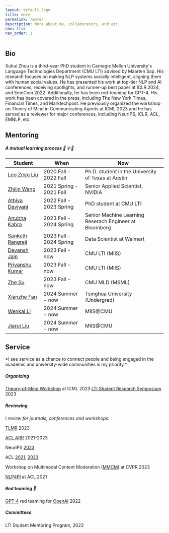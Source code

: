 ```yaml
---
layout: default_logo
title: more
permalink: /more/
description: More about me, collaborators, and etc.        
nav: true
nav_order: 1
---
```

<!--I am an  PhD student in the [**School of Interactive Computing**](https://www.ic.gatech.edu/) at Georgia Tech. I am interested in socially intelligent human language technology. -->
<!-- ### [<i class="fas fa-file-pdf"></i> CV]({% link /assets/pdf/Xuhui_Zhou_s_CV.pdf %}) -->

<h2 class="m_title"> Bio </h2>
Xuhui Zhou is a third-year PhD student in Carnegie Mellon University's Language Technologies Department (CMU LTI) advised by Maarten Sap. His research focuses on making NLP systems socially intelligent, aligning them with human social values. He has presented his work at top-tier NLP and AI conferences, receiving spotlights, and runner-up best paper at ICLR 2024, and EmeCom 2022. Additionally, he has been red-teaming for GPT-4. His work has been covered in the press, including The New York Times, Financial Times, and Marktechpost. He previously organized the workshop on Theory of Mind in Communicating Agents at ICML 2023 and he has served as a reviewer for major conferences,
including NeurIPS, ICLR, ACL, EMNLP, etc.

<!-- I got my bachelor degree in Statistics at Nanjing University (NJU), where I did research in NLP with [**Shujian Huang**](http://nlp.nju.edu.cn/huangsj/). Previously, I interned 
at Singapore University of Technology and Design and Westlake University working with [**Yue Zhang**](https://frcchang.github.io/). I spent a wonderful junior year at the University of California, Berkeley (UCB), where I made up my mind researching language technologies. -->


<h2 class="m_title"> Mentoring </h2>

<!-- | Student | | When |
|---------------------|--|----------------------|
| [**Leo Zeyu Liu**](https://leo-liuzy.github.io/)       | 2020-2021 |
| [**Zhilin Wang**](https://scholar.google.com/citations?user=OmMgSQsAAAAJ&hl=en) |  2020-2021  |
| [**Athiya Deviyani**](https://www.athiyadeviyani.com/)   | 2022 Fall-Now | -->
##### *A mutual learning process* 🙌 💡 📢

<table class="table table-hover">
  <thead class="thead-light">
    <tr>
      <th scope="col">Student</th>
      <th scope="col">When</th>
      <th scope="col">Now</th>
    </tr>
  </thead>
  <tbody>
    <tr>
      <td><a href="https://leo-liuzy.github.io/">Leo Zeyu Liu</a></td>
      <td>2020 Fall - 2022 Fall</td>
      <td>Ph.D. student in the University of Texas at Austin</td>
    </tr>
    <tr>
      <td><a href="https://zhilin123.github.io/">Zhilin Wang</a></td>
      <td>2021 Spring - 2021 Fall</td>
      <td>Senior Applied Scientist, NVIDIA</td>
    </tr>
    <tr>
      <td><a href="https://www.athiyadeviyani.com/">Athiya Deviyani</a></td>
      <td>2022 Fall - 2023 Spring</td>
      <td>PhD student at CMU LTI</td>
    </tr>
     <tr>
      <td><a href="https://sites.google.com/view/anubha-kabra/home">Anubha Kabra</a></td>
      <td>2023 Fall - 2024 Spring</td>
      <td>Senior Machine Learning Reserach Engineer at Bloomberg</td>
    </tr>
    <tr>
      <td><a href="https://www.linkedin.com/in/sanketh-rangreji/">Sanketh Rangreji</a></td>
      <td>2023 Fall - 2024 Spring</td>
      <td>Data Scientist at Walmart</td>
    </tr>
    <tr>
      <td><a href="https://devanshrj.github.io/">Devansh Jain</a></td>
      <td>2023 Fall - now</td>
      <td>CMU LTI (MIIS)</td>
    </tr>
    <tr>
      <td><a href="https://www.linkedin.com/in/kpriyanshu256/?originalSubdomain=in">Priyanshu Kumar</a></td>
      <td>2023 Fall - now</td>
      <td>CMU LTI (MIIS)</td>
    </tr>
    <tr>
      <td><a href="https://www.linkedin.com/in/zhe-su-b134b823a/?locale=en_US">Zhe Su</a></td>
      <td>2023 Fall - now</td>
      <td>CMU MLD (MSML)</td>
    </tr>
    <tr>
      <td><a href="https://scholar.google.com/citations?user=aNnPnfcAAAAJ&hl=zh-CN">Xianzhe Fan</a></td>
      <td>2024 Summer - now</td>
      <td>Tsinghua University (Undergrad)</td>
    </tr>
    <tr>
      <td><a href="https://www.linkedin.com/in/wenkai-li-aab4b5272/">Wenkai Li</a></td>
      <td>2024 Summer - now</td>
      <td>MIIS@CMU</td>
    </tr>
    <tr>
      <td><a href="https://jiarui-liu.github.io/">Jiarui Liu</a></td>
      <td>2024 Summer - now</td>
      <td>MIIS@CMU</td>
    </tr>
  </tbody>
</table>


<h2 class="m_title"> Service </h2>
*I see service as a chance to connect people and being engaged in the academic and university-wide communities is my priority.*

##### Organizing
[Theory-of-Mind Workshop](https://tomworkshop.github.io/) at ICML 2023
[LTI Student Research Symposium](https://lti.cs.cmu.edu/SRS-2023) 2023

##### Reviewing
*I review for journals, conferences and workshops:*

[TLMR](https://www.jmlr.org/tmlr/) 2023

[ACL ARR](https://aclrollingreview.org/) 2021-2023

NeurIPS [2023](https://nips.cc/Conferences/2023) 

ACL [2021](https://2021.aclweb.org), [2023](https://2023.aclweb.org)

Workshop on Multimodal Content Moderation ([MMCM](https://multimodal-content-moderation.github.io/)) at CVPR 2023

[NLP4PI](https://sites.google.com/view/nlp4positiveimpact) at ACL 2021 

##### Red teaming 🚩️

[GPT-4](https://arxiv.org/pdf/2303.08774.pdf) red teaming for [OpenAI](https://openai.com/) 2022

##### Committees
LTI Student Mentoring Program, 2023



